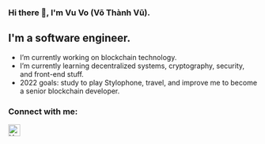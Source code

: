 ### Hi there 👋, I'm Vu Vo (Võ Thành Vũ).


## I'm a software engineer.

- I’m currently working on blockchain technology.
- I’m currently learning decentralized systems, cryptography, security, and front-end stuff. 
- 2022 goals: study to play Stylophone, travel, and improve me to become a senior blockchain developer.

### Connect with me:
[<img align="left" alt="Vu Vo | LinkedIn" width="24px" src="https://cdn.jsdelivr.net/npm/simple-icons@v3/icons/linkedin.svg" />][linkedin]
<br/>

[linkedin]: https://www.linkedin.com/in/vuvoth
